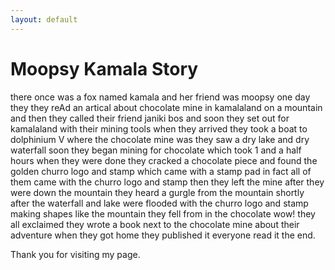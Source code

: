 ```yaml
---
layout: default
---
```



#  Moopsy Kamala Story

there once was a fox named kamala and her friend was moopsy one day they they reAd an artical about chocolate 
mine in kamalaland  on a mountain and then they called their friend janiki bos and soon they set out for kamalaland with their mining tools when they arrived they took a boat
to dolphinium V where the chocolate mine was they saw a dry lake and dry waterfall  soon they began mining for chocolate which took 1 and a half hours
when they were done they cracked a chocolate piece and found the golden churro logo and stamp which came with a stamp pad in fact all of them came with the churro logo and stamp then they left the mine after they were down the mountain they heard a gurgle from the mountain shortly after the waterfall and lake were flooded with the churro logo and stamp making shapes like the mountain they fell from in the chocolate wow! they all exclaimed they wrote a book next to the chocolate mine about their adventure when they got home they published it everyone read it the end.

Thank you for visiting my page.
